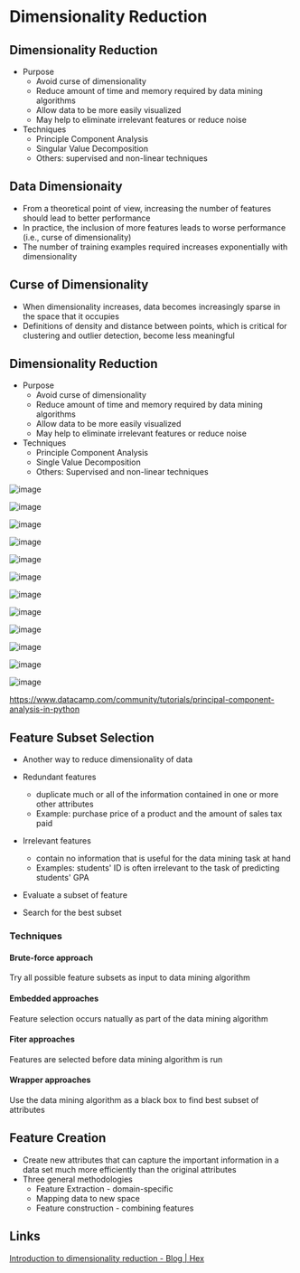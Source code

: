 # Dimensionality Reduction

## Dimensionality Reduction

- Purpose
    - Avoid curse of dimensionality
    - Reduce amount of time and memory required by data mining algorithms
    - Allow data to be more easily visualized
    - May help to eliminate irrelevant features or reduce noise
- Techniques
    - Principle Component Analysis
    - Singular Value Decomposition
    - Others: supervised and non-linear techniques

## Data Dimensionaity

- From a theoretical point of view, increasing the number of features should lead to better performance
- In practice, the inclusion of more features leads to worse performance (i.e., curse of dimensionality)
- The number of training examples required increases exponentially with dimensionality

## Curse of Dimensionality

- When dimensionality increases, data becomes increasingly sparse in the space that it occupies
- Definitions of density and distance between points, which is critical for clustering and outlier detection, become less meaningful

## Dimensionality Reduction

- Purpose
    - Avoid curse of dimensionality
    - Reduce amount of time and memory required by data mining algorithms
    - Allow data to be more easily visualized
    - May help to eliminate irrelevant features or reduce noise
- Techniques
    - Principle Component Analysis
    - Single Value Decomposition
    - Others: Supervised and non-linear techniques

![image](../../media/Dimensionality-Reduction-image1.jpg)

![image](../../media/Dimensionality-Reduction-image2.jpg)

![image](../../media/Dimensionality-Reduction-image6.jpg)

![image](../../media/Dimensionality-Reduction-image7.jpg)

![image](../../media/Dimensionality-Reduction-image8.jpg)

![image](../../media/Dimensionality-Reduction-image9.jpg)

![image](../../media/Dimensionality-Reduction-image10.jpg)

![image](../../media/Dimensionality-Reduction-image11.jpg)

![image](../../media/Dimensionality-Reduction-image12.jpg)

![image](../../media/Dimensionality-Reduction-image13.jpg)

![image](../../media/Dimensionality-Reduction-image14.jpg)

![image](../../media/Dimensionality-Reduction-image15.jpg)

https://www.datacamp.com/community/tutorials/principal-component-analysis-in-python

## Feature Subset Selection

- Another way to reduce dimensionality of data
- Redundant features
    - duplicate much or all of the information contained in one or more other attributes
    - Example: purchase price of a product and the amount of sales tax paid
- Irrelevant features
    - contain no information that is useful for the data mining task at hand
    - Examples: students' ID is often irrelevant to the task of predicting students' GPA

- Evaluate a subset of feature
- Search for the best subset

### Techniques

#### Brute-force approach

Try all possible feature subsets as input to data mining algorithm

#### Embedded approaches

Feature selection occurs natually as part of the data mining algorithm

#### Fiter approaches

Features are selected before data mining algorithm is run

#### Wrapper approaches

Use the data mining algorithm as a black box to find best subset of attributes

## Feature Creation

- Create new attributes that can capture the important information in a data set much more efficiently than the original attributes
- Three general methodologies
    - Feature Extraction - domain-specific
    - Mapping data to new space
    - Feature construction - combining features

## Links

[Introduction to dimensionality reduction - Blog | Hex](https://hex.tech/blog/dimensionality-reduction/)
